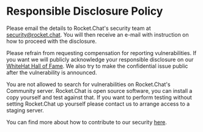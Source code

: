 # Responsible Disclosure Policy

Please email the details to Rocket.Chat's security team at security@rocket.chat. You will then receive an e-mail with instruction on how to proceed with the disclosure.

Please refrain from requesting compensation for reporting vulnerabilities. If you want we will publicly acknowledge your responsible disclosure on our [WhiteHat Hall of Fame](https://docs.rocket.chat/contributing/security#whitehat-hall-of-fame). We also try to make the confidential issue public after the vulnerability is announced.

You are not allowed to search for vulnerabilities on Rocket.Chat's Community server. Rocket.Chat is open source software, you can install a copy yourself and test against that. If you want to perform testing without setting Rocket.Chat up yourself please contact us to arrange access to a staging server.

You can find more about how to contribute to our security [here](https://docs.rocket.chat/contributing/security).
